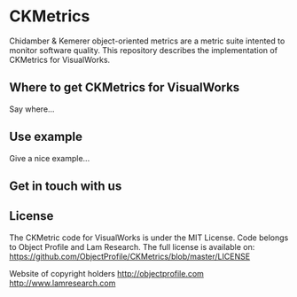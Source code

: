 # CKMetrics

Chidamber & Kemerer object-oriented metrics are a metric suite intented to monitor software quality. This repository describes the implementation of CKMetrics for VisualWorks. 

## Where to get CKMetrics for VisualWorks

Say where...

## Use example

Give a nice example...

## Get in touch with us

## License

The CKMetric code for VisualWorks is under the MIT License. Code belongs to Object Profile and Lam Research. The full license is available on: https://github.com/ObjectProfile/CKMetrics/blob/master/LICENSE

Website of copyright holders
http://objectprofile.com
http://www.lamresearch.com
